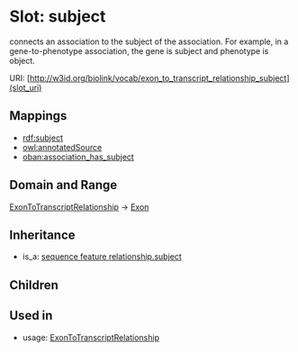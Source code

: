 # Slot: subject


connects an association to the subject of the association. For example, in a gene-to-phenotype association, the gene is subject and phenotype is object.

URI: [http://w3id.org/biolink/vocab/exon_to_transcript_relationship_subject](slot_uri)
## Mappings

 * [rdf:subject](http://purl.obolibrary.org/obo/rdf_subject)
 * [owl:annotatedSource](http://purl.obolibrary.org/obo/owl_annotatedSource)
 * [oban:association_has_subject](http://purl.obolibrary.org/obo/oban_association_has_subject)
## Domain and Range

[ExonToTranscriptRelationship](ExonToTranscriptRelationship.md) -> [Exon](Exon.md)
## Inheritance

 *  is_a: [sequence feature relationship.subject](sequence_feature_relationship_subject.md)
## Children

## Used in

 *  usage: [ExonToTranscriptRelationship](ExonToTranscriptRelationship.md)
